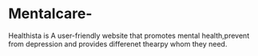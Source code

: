 # Mentalcare-
Healthista is A user-friendly website that promotes mental health,prevent from depression and provides differenet
thearpy whom they need.
